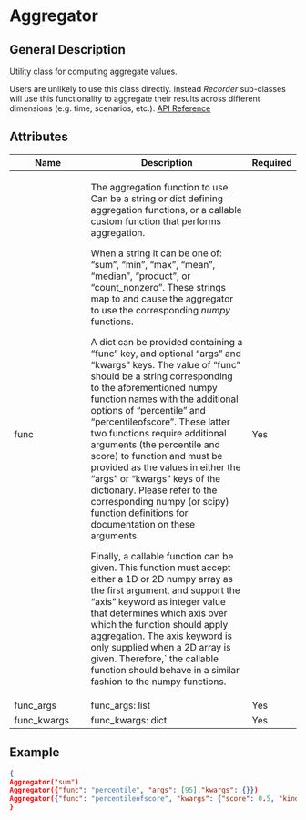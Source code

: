 # Aggregator

## General Description

Utility class for computing aggregate values.

Users are unlikely to use this class directly. Instead _Recorder_ sub-classes will use this functionality to aggregate their results across different dimensions (e.g. time, scenarios, etc.). [API Reference](https://pywr.github.io/pywr-docs/master/api/generated/pywr.recorders.Aggregator.html)

## Attributes

<table><thead><tr><th width="158">Name</th><th width="473">Description</th><th>Required</th></tr></thead><tbody><tr><td>func</td><td><p>The aggregation function to use. Can be a string or dict defining aggregation functions, or a callable custom function that performs aggregation.</p><p>When a string it can be one of: “sum”, “min”, “max”, “mean”, “median”, “product”, or “count_nonzero”. These strings map to and cause the aggregator to use the corresponding <em>numpy</em> functions.</p><p>A dict can be provided containing a “func” key, and optional “args” and “kwargs” keys. The value of “func” should be a string corresponding to the aforementioned numpy function names with the additional options of “percentile” and “percentileofscore”. These latter two functions require additional arguments (the percentile and score) to function and must be provided as the values in either the “args” or “kwargs” keys of the dictionary. Please refer to the corresponding numpy (or scipy) function definitions for documentation on these arguments.</p><p>Finally, a callable function can be given. This function must accept either a 1D or 2D numpy array as the first argument, and support the “axis” keyword as integer value that determines which axis over which the function should apply aggregation. The axis keyword is only supplied when a 2D array is given. Therefore,` the callable function should behave in a similar fashion to the numpy functions.</p></td><td>Yes</td></tr><tr><td>func_args</td><td>func_args: list</td><td>Yes</td></tr><tr><td>func_kwargs</td><td>func_kwargs: dict</td><td>Yes</td></tr></tbody></table>

## Example

```json
{
Aggregator("sum")
Aggregator({"func": "percentile", "args": [95],"kwargs": {}})
Aggregator({"func": "percentileofscore", "kwargs": {"score": 0.5, "kind": "rank"}})
}
```
